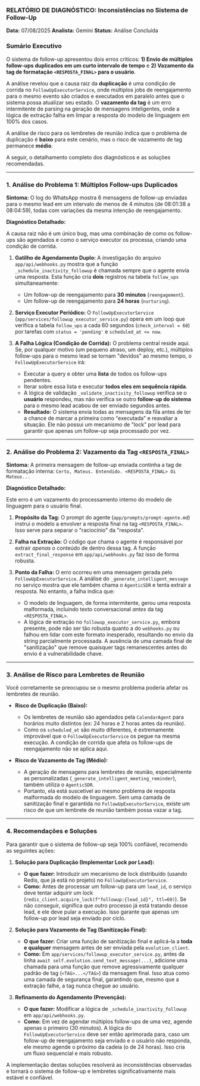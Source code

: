 ### **RELATÓRIO DE DIAGNÓSTICO: Inconsistências no Sistema de Follow-Up**

**Data:** 07/08/2025
**Analista:** Gemini
**Status:** Análise Concluída

### **Sumário Executivo**

O sistema de follow-up apresentou dois erros críticos: **1) Envio de múltiplos follow-ups duplicados em um curto intervalo de tempo** e **2) Vazamento da tag de formatação `<RESPOSTA_FINAL>` para o usuário**.

A análise revelou que a causa raiz da **duplicação** é uma condição de corrida no `FollowUpExecutorService`, onde múltiplos jobs de reengajamento para o mesmo evento são criados e executados em paralelo antes que o sistema possa atualizar seu estado. O **vazamento da tag** é um erro intermitente de parsing na geração de mensagens inteligentes, onde a lógica de extração falha em limpar a resposta do modelo de linguagem em 100% dos casos.

A análise de risco para os lembretes de reunião indica que o problema de duplicação é **baixo** para este cenário, mas o risco de vazamento de tag permanece **médio**.

A seguir, o detalhamento completo dos diagnósticos e as soluções recomendadas.

---

### **1. Análise do Problema 1: Múltiplos Follow-ups Duplicados**

**Sintoma:** O log do WhatsApp mostra 6 mensagens de follow-up enviadas para o mesmo lead em um intervalo de menos de 4 minutos (de 08:01:38 a 08:04:59), todas com variações da mesma intenção de reengajamento.

**Diagnóstico Detalhado:**

A causa raiz não é um único bug, mas uma combinação de como os follow-ups são agendados e como o serviço executor os processa, criando uma condição de corrida.

1.  **Gatilho de Agendamento Duplo:** A investigação do arquivo `app/api/webhooks.py` mostra que a função `_schedule_inactivity_followup` é chamada sempre que o agente envia uma resposta. Esta função cria **dois** registros na tabela `follow_ups` simultaneamente:
    *   Um follow-up de reengajamento para **30 minutos** (`reengagement`).
    *   Um follow-up de reengajamento para **24 horas** (`nurturing`).

2.  **Serviço Executor Periódico:** O `FollowUpExecutorService` (`app/services/followup_executor_service.py`) opera em um loop que verifica a tabela `follow_ups` a cada 60 segundos (`check_interval = 60`) por tarefas com `status = 'pending'` e `scheduled_at <= now`.

3.  **A Falha Lógica (Condição de Corrida):** O problema central reside aqui. Se, por qualquer motivo (um pequeno atraso, um deploy, etc.), múltiplos follow-ups para o mesmo lead se tornam "devidos" ao mesmo tempo, o `FollowUpExecutorService` irá:
    *   Executar a query e obter uma **lista** de todos os follow-ups pendentes.
    *   Iterar sobre essa lista e executar **todos eles em sequência rápida**.
    *   A lógica de validação `_validate_inactivity_followup` verifica se o **usuário** respondeu, mas não verifica se outro **follow-up do sistema** para o mesmo lead acabou de ser enviado segundos antes.
    *   **Resultado:** O sistema envia todas as mensagens da fila antes de ter a chance de marcar a primeira como "executada" e reavaliar a situação. Ele não possui um mecanismo de "lock" por lead para garantir que apenas um follow-up seja processado por vez.

---

### **2. Análise do Problema 2: Vazamento da Tag `<RESPOSTA_FINAL>`**

**Sintoma:** A primeira mensagem de follow-up enviada continha a tag de formatação interna: `Certo, Mateus. Entendido. <RESPOSTA_FINAL> Oi Mateus...`

**Diagnóstico Detalhado:**

Este erro é um vazamento do processamento interno do modelo de linguagem para o usuário final.

1.  **Propósito da Tag:** O prompt do agente (`app/prompts/prompt-agente.md`) instrui o modelo a envolver a resposta final na tag `<RESPOSTA_FINAL>`. Isso serve para separar o "raciocínio" da "resposta".

2.  **Falha na Extração:** O código que chama o agente é responsável por extrair *apenas* o conteúdo de dentro dessa tag. A função `extract_final_response` em `app/api/webhooks.py` faz isso de forma robusta.

3.  **Ponto da Falha:** O erro ocorreu em uma mensagem gerada pelo `FollowUpExecutorService`. A análise do `_generate_intelligent_message` no serviço mostra que ele também chama o `AgenticSDR` e tenta extrair a resposta. No entanto, a falha indica que:
    *   O modelo de linguagem, de forma intermitente, gerou uma resposta malformada, incluindo texto conversacional *antes* da tag `<RESPOSTA_FINAL>`.
    *   A lógica de extração no `followup_executor_service.py`, embora presente, pode não ser tão robusta quanto a do `webhooks.py` ou falhou em lidar com este formato inesperado, resultando no envio da string parcialmente processada. A ausência de uma camada final de "sanitização" que remove quaisquer tags remanescentes antes do envio é a vulnerabilidade chave.

---

### **3. Análise de Risco para Lembretes de Reunião**

Você corretamente se preocupou se o mesmo problema poderia afetar os lembretes de reunião.

*   **Risco de Duplicação (Baixo):**
    *   Os lembretes de reunião são agendados pela `CalendarAgent` para horários muito distintos (ex: 24 horas e 2 horas antes da reunião).
    *   Como os `scheduled_at` são muito diferentes, é extremamente improvável que o `FollowUpExecutorService` os pegue na mesma execução. A condição de corrida que afeta os follow-ups de reengajamento não se aplica aqui.

*   **Risco de Vazamento de Tag (Médio):**
    *   A geração de mensagens para lembretes de reunião, especialmente as personalizadas (`_generate_intelligent_meeting_reminder`), também utiliza o `AgenticSDR`.
    *   Portanto, ela está suscetível ao mesmo problema de resposta malformada do modelo de linguagem. Sem uma camada de sanitização final e garantida no `FollowUpExecutorService`, existe um risco de que um lembrete de reunião também possa vazar a tag.

---

### **4. Recomendações e Soluções**

Para garantir que o sistema de follow-up seja 100% confiável, recomendo as seguintes ações:

1.  **Solução para Duplicação (Implementar Lock por Lead):**
    *   **O que fazer:** Introduzir um mecanismo de lock distribuído (usando Redis, que já está no projeto) no `FollowUpExecutorService`.
    *   **Como:** Antes de processar um follow-up para um `lead_id`, o serviço deve tentar adquirir um lock (`redis_client.acquire_lock(f"followup:{lead_id}", ttl=60)`). Se não conseguir, significa que outro processo já está tratando desse lead, e ele deve pular a execução. Isso garante que apenas um follow-up por lead seja enviado por ciclo.

2.  **Solução para Vazamento de Tag (Sanitização Final):**
    *   **O que fazer:** Criar uma função de sanitização final e aplicá-la a **toda e qualquer** mensagem antes de ser enviada pela `evolution_client`.
    *   **Como:** Em `app/services/followup_executor_service.py`, antes da linha `await self.evolution.send_text_message(...)`, adicione uma chamada para uma função que remove agressivamente qualquer padrão de tag (`<TAG>...</TAG>`) da mensagem final. Isso atua como uma camada de segurança final, garantindo que, mesmo que a extração falhe, a tag nunca chegue ao usuário.

3.  **Refinamento do Agendamento (Prevenção):**
    *   **O que fazer:** Modificar a lógica de `_schedule_inactivity_followup` em `app/api/webhooks.py`.
    *   **Como:** Em vez de agendar múltiplos follow-ups de uma vez, agende apenas o primeiro (30 minutos). A lógica do `FollowUpExecutorService` deve ser então aprimorada para, caso um follow-up de reengajamento seja enviado e o usuário não responda, ele mesmo agende o próximo da cadeia (o de 24 horas). Isso cria um fluxo sequencial e mais robusto.

A implementação destas soluções resolverá as inconsistências observadas e tornará o sistema de follow-up e lembretes significativamente mais estável e confiável.
